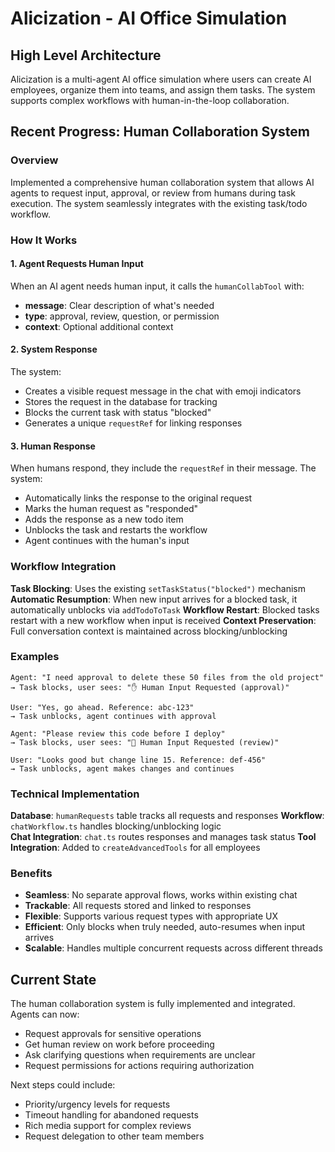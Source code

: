 # Alicization - AI Office Simulation

## High Level Architecture

Alicization is a multi-agent AI office simulation where users can create AI employees, organize them into teams, and assign them tasks. The system supports complex workflows with human-in-the-loop collaboration.

## Recent Progress: Human Collaboration System

### Overview
Implemented a comprehensive human collaboration system that allows AI agents to request input, approval, or review from humans during task execution. The system seamlessly integrates with the existing task/todo workflow.

### How It Works

#### 1. Agent Requests Human Input
When an AI agent needs human input, it calls the `humanCollabTool` with:
- **message**: Clear description of what's needed
- **type**: approval, review, question, or permission  
- **context**: Optional additional context

#### 2. System Response
The system:
- Creates a visible request message in the chat with emoji indicators
- Stores the request in the database for tracking
- Blocks the current task with status "blocked"
- Generates a unique `requestRef` for linking responses

#### 3. Human Response
When humans respond, they include the `requestRef` in their message. The system:
- Automatically links the response to the original request
- Marks the human request as "responded" 
- Adds the response as a new todo item
- Unblocks the task and restarts the workflow
- Agent continues with the human's input

### Workflow Integration

**Task Blocking**: Uses the existing `setTaskStatus("blocked")` mechanism
**Automatic Resumption**: When new input arrives for a blocked task, it automatically unblocks via `addTodoToTask`
**Workflow Restart**: Blocked tasks restart with a new workflow when input is received
**Context Preservation**: Full conversation context is maintained across blocking/unblocking

### Examples

```
Agent: "I need approval to delete these 50 files from the old project"
→ Task blocks, user sees: "✋ Human Input Requested (approval)"

User: "Yes, go ahead. Reference: abc-123"  
→ Task unblocks, agent continues with approval

Agent: "Please review this code before I deploy"
→ Task blocks, user sees: "👀 Human Input Requested (review)"

User: "Looks good but change line 15. Reference: def-456"
→ Task unblocks, agent makes changes and continues
```

### Technical Implementation

**Database**: `humanRequests` table tracks all requests and responses
**Workflow**: `chatWorkflow.ts` handles blocking/unblocking logic  
**Chat Integration**: `chat.ts` routes responses and manages task status
**Tool Integration**: Added to `createAdvancedTools` for all employees

### Benefits

- **Seamless**: No separate approval flows, works within existing chat
- **Trackable**: All requests stored and linked to responses
- **Flexible**: Supports various request types with appropriate UX
- **Efficient**: Only blocks when truly needed, auto-resumes when input arrives
- **Scalable**: Handles multiple concurrent requests across different threads

## Current State

The human collaboration system is fully implemented and integrated. Agents can now:
- Request approvals for sensitive operations
- Get human review on work before proceeding  
- Ask clarifying questions when requirements are unclear
- Request permissions for actions requiring authorization

Next steps could include:
- Priority/urgency levels for requests
- Timeout handling for abandoned requests  
- Rich media support for complex reviews
- Request delegation to other team members 